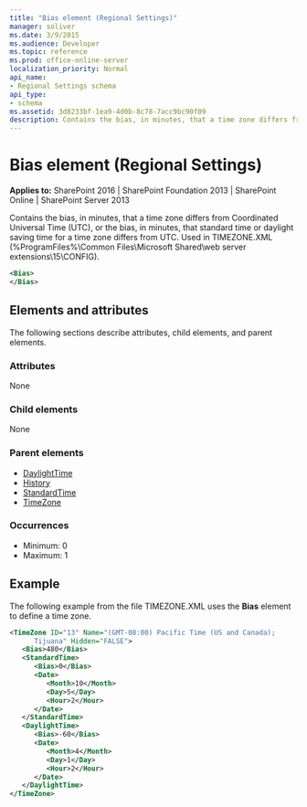 ```yaml
---
title: "Bias element (Regional Settings)"
manager: soliver
ms.date: 3/9/2015
ms.audience: Developer
ms.topic: reference
ms.prod: office-online-server
localization_priority: Normal
api_name:
- Regional Settings schema
api_type:
- schema
ms.assetid: 3d8233bf-1ea9-4d0b-8c78-7acc9bc90f09
description: Contains the bias, in minutes, that a time zone differs from Coordinated Universal Time (UTC), or the bias, in minutes, that standard time or daylight saving time for a time zone differs from UTC. 
---
```


# Bias element (Regional Settings)

**Applies to:** SharePoint 2016 | SharePoint Foundation 2013 | SharePoint Online | SharePoint Server 2013
  
Contains the bias, in minutes, that a time zone differs from Coordinated Universal Time (UTC), or the bias, in minutes, that standard time or daylight saving time for a time zone differs from UTC. Used in TIMEZONE.XML (%ProgramFiles%\Common Files\Microsoft Shared\web server extensions\15\CONFIG).
  
```XML
<Bias>
</Bias>
```

## Elements and attributes

The following sections describe attributes, child elements, and parent elements.

### Attributes

None
   
### Child elements

None 
   
### Parent elements

- [DaylightTime](daylighttime-element-regional-settings.md)
- [History](history-element-regional-settings.md)
- [StandardTime](standardtime-element-regional-settings.md)
- [TimeZone](timezone-element-regional-settings.md)
   
### Occurrences

- Minimum: 0
- Maximum: 1  
   
## Example

The following example from the file TIMEZONE.XML uses the **Bias** element to define a time zone. 
  
```XML
<TimeZone ID="13" Name="(GMT-08:00) Pacific Time (US and Canada); 
      Tijuana" Hidden="FALSE">
   <Bias>480</Bias>
   <StandardTime>
      <Bias>0</Bias>
      <Date>
         <Month>10</Month>
         <Day>5</Day>
         <Hour>2</Hour>
      </Date>
   </StandardTime>
   <DaylightTime>
      <Bias>-60</Bias>
      <Date>
         <Month>4</Month>
         <Day>1</Day>
         <Hour>2</Hour>
      </Date>
   </DaylightTime>
</TimeZone>
```


